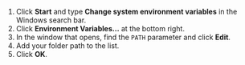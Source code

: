 1. Click **Start** and type **Change system environment variables** in the Windows search bar.
1. Click **Environment Variables...** at the bottom right.
1. In the window that opens, find the `PATH` parameter and click **Edit**.
1. Add your folder path to the list.
1. Click **OK**.
